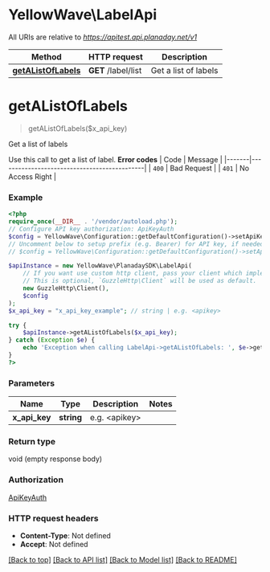 # YellowWave\LabelApi

All URIs are relative to *https://apitest.api.planaday.net/v1*

Method | HTTP request | Description
------------- | ------------- | -------------
[**getAListOfLabels**](LabelApi.md#getalistoflabels) | **GET** /label/list | Get a list of labels

# **getAListOfLabels**
> getAListOfLabels($x_api_key)

Get a list of labels

Use this call to get a list of label.  **Error codes**  | Code  | Message                                     | |-------|---------------------------------------------| | `400` | Bad Request                                 | | `401` | No Access Right                             |

### Example
```php
<?php
require_once(__DIR__ . '/vendor/autoload.php');
// Configure API key authorization: ApiKeyAuth
$config = YellowWave\Configuration::getDefaultConfiguration()->setApiKey('X-Api-Key', 'YOUR_API_KEY');
// Uncomment below to setup prefix (e.g. Bearer) for API key, if needed
// $config = YellowWave\Configuration::getDefaultConfiguration()->setApiKeyPrefix('X-Api-Key', 'Bearer');

$apiInstance = new YellowWave\PlanadaySDK\LabelApi(
    // If you want use custom http client, pass your client which implements `GuzzleHttp\ClientInterface`.
    // This is optional, `GuzzleHttp\Client` will be used as default.
    new GuzzleHttp\Client(),
    $config
);
$x_api_key = "x_api_key_example"; // string | e.g. <apikey>

try {
    $apiInstance->getAListOfLabels($x_api_key);
} catch (Exception $e) {
    echo 'Exception when calling LabelApi->getAListOfLabels: ', $e->getMessage(), PHP_EOL;
}
?>
```

### Parameters

Name | Type | Description  | Notes
------------- | ------------- | ------------- | -------------
 **x_api_key** | **string**| e.g. &lt;apikey&gt; |

### Return type

void (empty response body)

### Authorization

[ApiKeyAuth](../../README.md#ApiKeyAuth)

### HTTP request headers

 - **Content-Type**: Not defined
 - **Accept**: Not defined

[[Back to top]](#) [[Back to API list]](../../README.md#documentation-for-api-endpoints) [[Back to Model list]](../../README.md#documentation-for-models) [[Back to README]](../../README.md)

